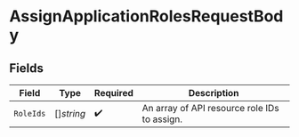# AssignApplicationRolesRequestBody


## Fields

| Field                                        | Type                                         | Required                                     | Description                                  |
| -------------------------------------------- | -------------------------------------------- | -------------------------------------------- | -------------------------------------------- |
| `RoleIds`                                    | []*string*                                   | :heavy_check_mark:                           | An array of API resource role IDs to assign. |